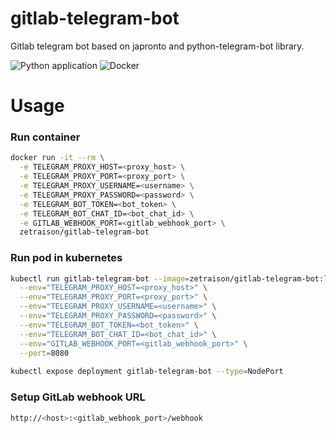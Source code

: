 # gitlab-telegram-bot
Gitlab telegram bot based on japronto and python-telegram-bot library.

![Python application](https://github.com/zetraison/gitlab-telegram-bot/workflows/Python%20application/badge.svg)
![Docker](https://github.com/zetraison/gitlab-telegram-bot/workflows/Docker/badge.svg)

# Usage

### Run container

```bash
docker run -it --rm \
  -e TELEGRAM_PROXY_HOST=<proxy_host> \
  -e TELEGRAM_PROXY_PORT=<proxy_port> \
  -e TELEGRAM_PROXY_USERNAME=<username> \
  -e TELEGRAM_PROXY_PASSWORD=<password> \
  -e TELEGRAM_BOT_TOKEN=<bot_token> \
  -e TELEGRAM_BOT_CHAT_ID=<bot_chat_id> \
  -e GITLAB_WEBHOOK_PORT=<gitlab_webhook_port> \
  zetraison/gitlab-telegram-bot
```

### Run pod in kubernetes

```bash
kubectl run gitlab-telegram-bot --image=zetraison/gitlab-telegram-bot:latest \
  --env="TELEGRAM_PROXY_HOST=<proxy_host>" \
  --env="TELEGRAM_PROXY_PORT=<proxy_port>" \
  --env="TELEGRAM_PROXY_USERNAME=<username>" \
  --env="TELEGRAM_PROXY_PASSWORD=<password>" \
  --env="TELEGRAM_BOT_TOKEN=<bot_token>" \
  --env="TELEGRAM_BOT_CHAT_ID=<bot_chat_id>" \
  --env="GITLAB_WEBHOOK_PORT=<gitlab_webhook_port>" \
  --port=8080
  
kubectl expose deployment gitlab-telegram-bot --type=NodePort
```

### Setup GitLab webhook URL

```bash
http://<host>:<gitlab_webhook_port>/webhook
```
